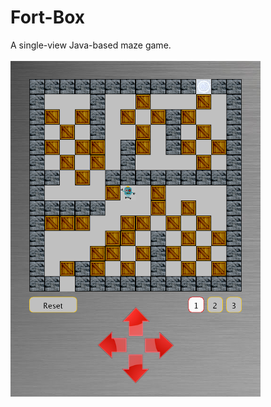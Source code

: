 # Fort-Box
A single-view Java-based maze game.
<br><br>
<img src="https://github.com/ajilling/Fort-Box/blob/master/screenshot.png" width="400">
